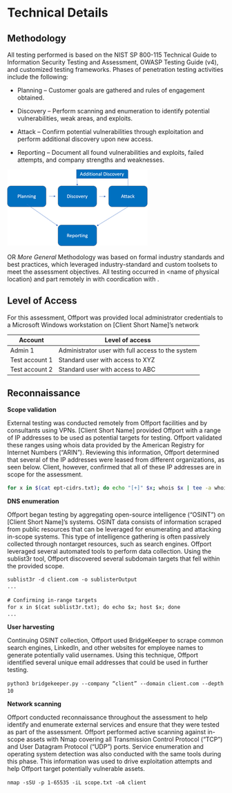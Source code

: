 # Technical Details

## Methodology

All testing performed is based on the NIST SP 800-115 Technical Guide to Information Security Testing and Assessment, OWASP Testing Guide (v4), and customized testing frameworks.
Phases of penetration testing activities include the following:

- Planning – Customer goals are gathered and rules of engagement obtained.

- Discovery – Perform scanning and enumeration to identify potential vulnerabilities, weak areas, and exploits.

- Attack – Confirm potential vulnerabilities through exploitation and perform additional discovery upon new access.

- Reporting – Document all found vulnerabilities and exploits, failed attempts, and company strengths and weaknesses.


![](screenshots/methodology.png)

OR *More General*
Methodology was based on formal industry standards and best practices, which leveraged industry-standard and custom toolsets to meet the
assessment objectives. All testing occurred in <name of physical location) and part remotely in <location> with coordication with <Client point of contact>.


## Level of Access

For this assessment, Offport was provided local administrator credentials to a Microsoft Windows workstation on [Client Short Name]’s network

| Account	| Level of access |
|----|----|
| Admin 1	| Administrator user with full access to the system |
| Test account 1 |	Standard user with access to XYZ |
| Test account 2	| Standard user with access to ABC |

## Reconnaissance

**Scope validation**

External testing was conducted remotely from Offport facilities and by consultants using VPNs. [Client Short Name] provided Offport with a range of IP addresses to be used as potential targets for testing. Offport validated these ranges using whois data provided by the American Registry for Internet Numbers (“ARIN”).
Reviewing this information, Offport determined that several of the IP addresses were leased from different organizations, as seen below. Client, however, confirmed that all of these IP addresses are in scope for the assessment.

```bash
for x in $(cat ept-cidrs.txt); do echo "[+]" $x; whois $x | tee -a whois-full.txt | grep -Ei 'Organization|OrgName|netname|descr|address|bal';done | tee whois.txt
```

**DNS enumeration**

Offport began testing by aggregating open-source intelligence (“OSINT”) on [Client Short Name]’s systems. OSINT data consists of information scraped from public resources that can be leveraged for enumerating and attacking in-scope systems. This type of intelligence gathering is often passively collected through nontarget resources, such as search engines. Offport leveraged several automated tools to perform data collection. Using the sublist3r  tool, Offport discovered several subdomain targets that fell within the provided scope.

```
sublist3r -d client.com -o sublisterOutput
...

# Confirming in-range targets
for x in $(cat sublist3r.txt); do echo $x; host $x; done
...

```

**User harvesting**

Continuing OSINT collection, Offport used BridgeKeeper  to scrape common search engines, LinkedIn, and other websites for employee names to generate potentially valid usernames. Using this technique, Offport identified several unique email addresses that could be used in further testing.

`python3 bridgekeeper.py --company “client” --domain client.com --depth 10`

**Network scanning**

Offport conducted reconnaissance throughout the assessment to help identify and enumerate external services and ensure that they were tested as part of the assessment. Offport performed active scanning against in-scope assets with Nmap  covering all Transmission Control Protocol (“TCP”) and User Datagram Protocol (“UDP”) ports. Service enumeration and operating system detection was also conducted with the same tools during this phase. This information was used to drive exploitation attempts and help Offport target potentially vulnerable assets.

`nmap -sSU -p 1-65535 -iL scope.txt -oA client`

